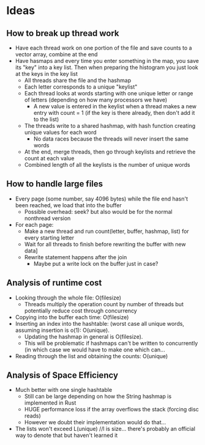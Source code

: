 # Ideas

## How to break up thread work
* Have each thread work on one portion of the file and save counts to a vector array, combine at the end
* Have hasmaps and every time you enter something in the map, you save its "key" into a key list. Then when preparing the histogram you just look at the keys in the key list
    * All threads share the file and the hashmap
    * Each letter corresponds to a unique "keylist"
    * Each thread looks at words starting with one unique letter or range of letters (depending on how many processors we have)
        * A new value is entered in the keylist when a thread makes a new entry with count = 1 (if the key is there already, then don't add it to the list)
    * The threads write to a shared hashmap, with hash function creating unique values for each word
        * No data races because the threads will never insert the same words
    * At the end, merge threads, then go through keylists and retrieve the count at each value
    * Combined length of all the keylists is the number of unique words

## How to handle large files
* Every page (some number, say 4096 bytes) while the file end hasn't been reached, we load that into the buffer
    * Possible overhead: seek? but also would be for the normal nonthread version
* For each page:
    * Make a new thread and run count(letter, buffer, hashmap, list) for every starting letter
    * Wait for all threads to finish before rewriting the buffer with new data]
    * Rewrite statement happens after the join
        * Maybe put a write lock on the buffer just in case?

## Analysis of runtime cost
* Looking through the whole file: O(filesize)
    * Threads multiply the operation count by number of threads but potentially reduce cost through concurrency
* Copying into the buffer each time: O(filesize)
* Inserting an index into the hashtable: (worst case all unique words, assuming insertion is o(1): O(unique).
    * Updating the hashmap in general is O(filesize).
    * This will be problematic if hashmaps can't be written to concurrently (in which case we would have to make one which can...
* Reading through the list and obtaining the counts: O(unique)

## Analysis of Space Efficiency
* Much better with one single hashtable
    * Still can be large depending on how the String hashmap is implemented in Rust
    * HUGE performance loss if the array overflows the stack (forcing disc reads)
    * However we doubt their implementation would do that...
* The lists won't exceed L(unique) //l is size... there's probably an official way to denote that but haven't learned it
